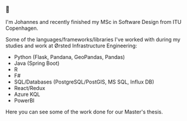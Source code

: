 ### 👋

I'm Johannes and recently finished my MSc in Software Design from ITU Copenhagen. 

Some of the languages/frameworks/libraries I've worked with during my studies and work at Ørsted Infrastructure Engineering:

- Python (Flask, Pandana, GeoPandas, Pandas)
- Java (Spring Boot)
- R
- F#
- SQL/Databases (PostgreSQL/PostGIS, MS SQL, Influx DB)
- React/Redux
- Azure KQL
- PowerBI

Here you can see some of the work done for our Master's thesis. 



<!--
**johannesbertoft/johannesbertoft** is a ✨ _special_ ✨ repository because its `README.md` (this file) appears on your GitHub profile.

Here are some ideas to get you started:

- 🔭 I’m currently working on ...
- 🌱 I’m currently learning ...
- 👯 I’m looking to collaborate on ...
- 🤔 I’m looking for help with ...
- 💬 Ask me about ...
- 📫 How to reach me: ...
- 😄 Pronouns: ...
- ⚡ Fun fact: ...
-->
